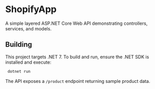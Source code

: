 # ShopifyApp

A simple layered ASP.NET Core Web API demonstrating controllers, services, and models.

## Building

This project targets .NET 7. To build and run, ensure the .NET SDK is installed and execute:

```bash
 dotnet run
```

The API exposes a `/product` endpoint returning sample product data.
